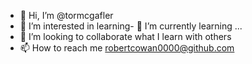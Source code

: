 - 👋 Hi, I’m @tormcgafler
- 👀 I’m interested in learning- 🌱 I’m currently learning ...
- 💞️ I’m looking to collaborate what I learn with others
- 📫 How to reach me robertcowan0000@github.com

<!---
tormcgafler/tormcgafler is a ✨ special ✨ repository because its `README.md` (this file) appears on your GitHub profile.
You can click the Preview link to take a look at your changes.
--->
